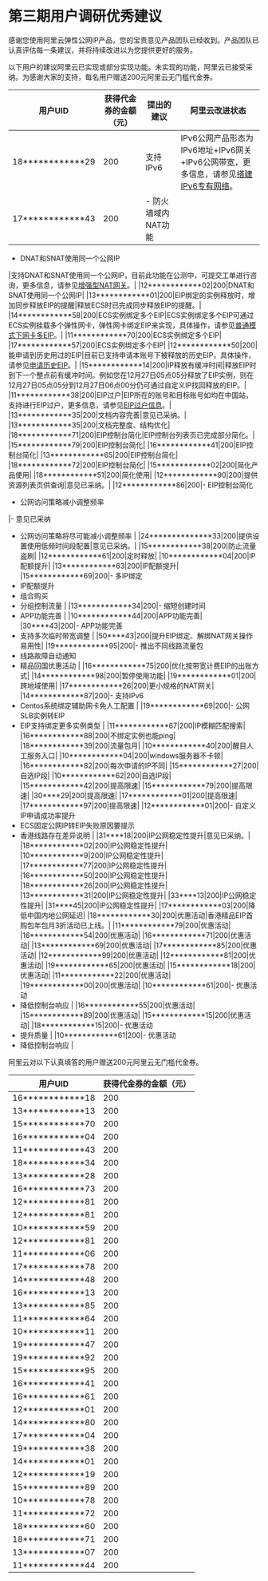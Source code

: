 # 第三期用户调研优秀建议

感谢您使用阿里云弹性公网IP产品，您的宝贵意见产品团队已经收到。产品团队已认真评估每一条建议，并将持续改进以为您提供更好的服务。

以下用户的建议阿里云已实现或部分实现功能。未实现的功能，阿里云已接受采纳。为感谢大家的支持，每名用户赠送200元阿里云无门槛代金券。

|用户UID|获得代金券的金额（元）|提出的建议|阿里云改进状态|
|-----|-----------|-----|-------|
|18\*\*\*\*\*\*\*\*\*\*\*\*29|200|支持IPv6|IPv6公网产品形态为IPv6地址+IPv6网关+IPv6公网带宽，更多信息，请参见[搭建IPv6专有网络](https://help.aliyun.com/document_detail/100540.html?spm=a2c4g.11186623.6.550.4eb5520dCDAsZa)。|
|17\*\*\*\*\*\*\*\*\*\*\*\*43|200|-   防火墙域内NAT功能
-   DNAT和SNAT使用同一个公网IP

|支持DNAT和SNAT使用同一个公网IP，目前此功能在公测中，可提交工单进行咨询，更多信息，请参见[增强型NAT网关](https://help.aliyun.com/document_detail/163610.html?spm=a2c4g.11186623.6.546.39022295fgr1rJ)。|
|12\*\*\*\*\*\*\*\*\*\*\*\*02|200|DNAT和SNAT使用同一个公网IP|
|13\*\*\*\*\*\*\*\*\*\*\*\*01|200|EIP绑定的实例释放时，增加同步释放EIP的提醒|释放ECS时已完成同步释放EIP的提醒。|
|14\*\*\*\*\*\*\*\*\*\*\*\*58|200|ECS实例绑定多个EIP|ECS实例绑定多个EIP可通过ECS实例挂载多个弹性网卡，弹性网卡绑定EIP来实现，具体操作，请参见[普通模式下网卡多EIP](https://help.aliyun.com/document_detail/119716.html?spm=a2c4g.11186623.6.600.4b04446fyWmTtH)。|
|11\*\*\*\*\*\*\*\*\*\*\*\*70|200|ECS实例绑定多个EIP|
|17\*\*\*\*\*\*\*\*\*\*\*\*57|200|ECS实例绑定多个EIP|
|12\*\*\*\*\*\*\*\*\*\*\*\*50|200|能申请到历史用过的EIP|目前已支持申请本账号下被释放的历史EIP，具体操作，请参见[申请历史EIP](https://help.aliyun.com/document_detail/100141.html?spm=a2c4g.11186623.6.552.496f29ae8YgsB9)。|
|15\*\*\*\*\*\*\*\*\*\*\*\*14|200|IP释放有缓冲时间|释放EIP时到下一个整点前有缓冲时间。例如您在12月27日05点05分释放了EIP实例，则在12月27日05点05分到12月27日06点00分仍可通过自定义IP找回释放的EIP。|
|11\*\*\*\*\*\*\*\*\*\*\*\*38|200|EIP过户|EIP所在的账号和目标账号如均在中国站，支持进行EIP过户，更多信息，请参见[EIP过户信息](https://help.aliyun.com/document_detail/197103.html?spm=a2c4g.11186623.6.625.537fca80vBKant#section-q29-e3a-p6a)。|
|13\*\*\*\*\*\*\*\*\*\*\*\*35|200|文档内容完善|意见已采纳。|
|13\*\*\*\*\*\*\*\*\*\*\*\*35|200|文档完整度、结构优化|
|18\*\*\*\*\*\*\*\*\*\*\*\*71|200|EIP控制台简化|EIP控制台列表页已完成部分简化。|
|15\*\*\*\*\*\*\*\*\*\*\*\*79|200|EIP控制台简化|
|16\*\*\*\*\*\*\*\*\*\*\*\*41|200|EIP控制台简化|
|13\*\*\*\*\*\*\*\*\*\*\*\*65|200|EIP控制台简化|
|18\*\*\*\*\*\*\*\*\*\*\*\*72|200|EIP控制台简化|
|15\*\*\*\*\*\*\*\*\*\*\*\*02|200|简化产品使用|
|18\*\*\*\*\*\*\*\*\*\*\*\*51|200|简化使用|
|12\*\*\*\*\*\*\*\*\*\*\*\*90|200|提供资源列表页供查询|意见已采纳。|
|12\*\*\*\*\*\*\*\*\*\*\*\*86|200|-   EIP控制台简化
-   公网访问策略减小调整频率

|-   意见已采纳
-   公网访问策略将尽可能减小调整频率 |
|24\*\*\*\*\*\*\*\*\*\*\*\*\*\*33|200|提供设置使用低频时间段配置|意见已采纳。|
|15\*\*\*\*\*\*\*\*\*\*\*\*38|200|防止流量盗刷|
|12\*\*\*\*\*\*\*\*\*\*\*\*61|200|定时释放|
|10\*\*\*\*\*\*\*\*\*\*\*\*04|200|IP配额提升|
|13\*\*\*\*\*\*\*\*\*\*\*\*63|200|IP配额提升|
|15\*\*\*\*\*\*\*\*\*\*\*\*69|200|-   多IP绑定
-   IP配额提升
-   组合购买
-   分组控制流量 |
|13\*\*\*\*\*\*\*\*\*\*\*\*34|200|-   缩短创建时间
-   APP功能完善 |
|10\*\*\*\*\*\*\*\*\*\*\*\*44|200|APP功能完善|
|30\*\*\*\*43|200|-   APP功能完善
-   支持多次临时带宽调整 |
|50\*\*\*\*43|200|提升EIP绑定、解绑NAT网关操作易用性|
|19\*\*\*\*\*\*\*\*\*\*\*\*95|200|-   推出不同线路流量包
-   线路故障自动通知
-   精品回国优惠活动 |
|16\*\*\*\*\*\*\*\*\*\*\*\*75|200|优化按带宽计费EIP的出账方式|
|14\*\*\*\*\*\*\*\*\*\*\*\*98|200|暂停使用功能|
|19\*\*\*\*\*\*\*\*\*\*\*\*01|200|跨地域使用|
|17\*\*\*\*\*\*\*\*\*\*\*\*26|200|更小规格的NAT网关|
|14\*\*\*\*\*\*\*\*\*\*\*\*87|200|-   支持IPv6
-   Centos系统绑定辅助网卡免人工配置 |
|19\*\*\*\*\*\*\*\*\*\*\*\*69|200|-   公网SLB实例转EIP
-   EIP支持绑定更多实例类型 |
|11\*\*\*\*\*\*\*\*\*\*\*\*67|200|IP模糊匹配搜索|
|16\*\*\*\*\*\*\*\*\*\*\*\*88|200|不绑定实例也能ping|
|18\*\*\*\*\*\*\*\*\*\*\*\*39|200|流量包月|
|10\*\*\*\*\*\*\*\*\*\*\*\*40|200|醒目人工服务入口|
|10\*\*\*\*\*\*\*\*\*\*\*\*04|200|windows服务器不卡顿|
|16\*\*\*\*\*\*\*\*\*\*\*\*82|200|每次申请的IP不同|
|15\*\*\*\*\*\*\*\*\*\*\*\*27|200|自选IP段|
|10\*\*\*\*\*\*\*\*\*\*\*\*62|200|自选IP段|
|15\*\*\*\*\*\*\*\*\*\*\*\*42|200|提高限速|
|15\*\*\*\*\*\*\*\*\*\*\*\*79|200|提高限速|
|30\*\*\*\*29|200|提高限速|
|17\*\*\*\*\*\*\*\*\*\*\*\*01|200|提高限速|
|17\*\*\*\*\*\*\*\*\*\*\*\*97|200|提高限速|
|12\*\*\*\*\*\*\*\*\*\*\*\*01|200|-   自定义IP申请成功率提升
-   ECS固定公网IP转EIP失败原因要提示
-   香港线路存在差异说明 |
|31\*\*\*\*18|200|IP公网稳定性提升|意见已采纳。|
|18\*\*\*\*\*\*\*\*\*\*\*\*02|200|IP公网稳定性提升|
|10\*\*\*\*\*\*\*\*\*\*\*\*9|200|IP公网稳定性提升|
|17\*\*\*\*\*\*\*\*\*\*\*\*77|200|IP公网稳定性提升|
|16\*\*\*\*\*\*\*\*\*\*\*\*50|200|IP公网稳定性提升|
|18\*\*\*\*\*\*\*\*\*\*\*\*26|200|IP公网稳定性提升|
|13\*\*\*\*\*\*\*\*\*\*\*\*31|200|IP公网稳定性提升|
|33\*\*\*\*13|200|IP公网稳定性提升|
|31\*\*\*\*45|200|IP公网稳定性提升|
|17\*\*\*\*\*\*\*\*\*\*\*\*03|200|降低中国内地公网延迟|
|18\*\*\*\*\*\*\*\*\*\*\*\*30|200|优惠活动|香港精品EIP首购包年包月3折活动已上线。|
|11\*\*\*\*\*\*\*\*\*\*\*\*79|200|优惠活动|
|16\*\*\*\*\*\*\*\*\*\*\*\*54|200|优惠活动|
|16\*\*\*\*\*\*\*\*\*\*\*\*71|200|优惠活动|
|13\*\*\*\*\*\*\*\*\*\*\*\*69|200|优惠活动|
|17\*\*\*\*\*\*\*\*\*\*\*\*85|200|优惠活动|
|12\*\*\*\*\*\*\*\*\*\*\*\*99|200|优惠活动|
|12\*\*\*\*\*\*\*\*\*\*\*\*81|200|优惠活动|
|19\*\*\*\*\*\*\*\*\*\*\*\*65|200|优惠活动|
|15\*\*\*\*\*\*\*\*\*\*\*\*18|200|优惠活动|
|11\*\*\*\*\*\*\*\*\*\*\*\*22|200|优惠活动|
|19\*\*\*\*\*\*\*\*\*\*\*\*00|200|优惠活动|
|10\*\*\*\*\*\*\*\*\*\*\*\*61|200|-   优惠活动
-   降低控制台响应 |
|16\*\*\*\*\*\*\*\*\*\*\*\*55|200|优惠活动|
|15\*\*\*\*\*\*\*\*\*\*\*\*89|200|优惠活动|
|15\*\*\*\*\*\*\*\*\*\*\*\*15|200|优惠活动|
|18\*\*\*\*\*\*\*\*\*\*\*\*15|200|-   优惠活动
-   提升质量 |
|10\*\*\*\*\*\*\*\*\*\*\*\*61|200|-   优惠活动
-   降低控制台响应 |

阿里云对以下认真填答的用户赠送200元阿里云无门槛代金券。

|用户UID|获得代金券的金额（元）|
|-----|-----------|
|16\*\*\*\*\*\*\*\*\*\*\*\*18|200|
|13\*\*\*\*\*\*\*\*\*\*\*\*13|200|
|15\*\*\*\*\*\*\*\*\*\*\*\*70|200|
|16\*\*\*\*\*\*\*\*\*\*\*\*04|200|
|11\*\*\*\*\*\*\*\*\*\*\*\*43|200|
|18\*\*\*\*\*\*\*\*\*\*\*\*34|200|
|13\*\*\*\*\*\*\*\*\*\*\*\*28|200|
|16\*\*\*\*\*\*\*\*\*\*\*\*73|200|
|12\*\*\*\*\*\*\*\*\*\*\*\*81|200|
|12\*\*\*\*\*\*\*\*\*\*\*\*81|200|
|10\*\*\*\*\*\*\*\*\*\*\*\*59|200|
|12\*\*\*\*\*\*\*\*\*\*\*\*81|200|
|11\*\*\*\*\*\*\*\*\*\*\*\*06|200|
|17\*\*\*\*\*\*\*\*\*\*\*\*78|200|
|14\*\*\*\*\*\*\*\*\*\*\*\*48|200|
|16\*\*\*\*\*\*\*\*\*\*\*\*13|200|
|13\*\*\*\*\*\*\*\*\*\*\*\*85|200|
|11\*\*\*\*\*\*\*\*\*\*\*\*64|200|
|10\*\*\*\*\*\*\*\*\*\*\*\*11|200|
|19\*\*\*\*\*\*\*\*\*\*\*\*47|200|
|19\*\*\*\*\*\*\*\*\*\*\*\*92|200|
|15\*\*\*\*\*\*\*\*\*\*\*\*95|200|
|16\*\*\*\*\*\*\*\*\*\*\*\*41|200|
|16\*\*\*\*\*\*\*\*\*\*\*\*61|200|
|12\*\*\*\*\*\*\*\*\*\*\*\*01|200|
|14\*\*\*\*\*\*\*\*\*\*\*\*80|200|
|17\*\*\*\*\*\*\*\*\*\*\*\*04|200|
|19\*\*\*\*\*\*\*\*\*\*\*\*38|200|
|14\*\*\*\*\*\*\*\*\*\*\*\*01|200|
|12\*\*\*\*\*\*\*\*\*\*\*\*19|200|
|15\*\*\*\*\*\*\*\*\*\*\*\*89|200|
|10\*\*\*\*\*\*\*\*\*\*\*\*78|200|
|11\*\*\*\*\*\*\*\*\*\*\*\*72|200|
|18\*\*\*\*\*\*\*\*\*\*\*\*60|200|
|18\*\*\*\*\*\*\*\*\*\*\*\*71|200|
|13\*\*\*\*\*\*\*\*\*\*\*\*07|200|
|11\*\*\*\*\*\*\*\*\*\*\*\*44|200|

